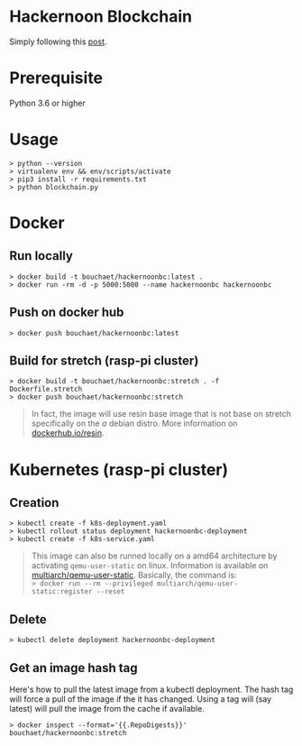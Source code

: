 # Hackernoon Blockchain
Simply following this [post](https://hackernoon.com/learn-blockchains-by-building-one-117428612f46).

# Prerequisite
Python 3.6 or higher

# Usage
```
> python --version
> virtualenv env && env/scripts/activate
> pip3 install -r requirements.txt
> python blockchain.py
```


# Docker
## Run locally
```
> docker build -t bouchaet/hackernoonbc:latest .
> docker run -rm -d -p 5000:5000 --name hackernoonbc hackernoonbc
```
## Push on docker hub
```
> docker push bouchaet/hackernoonbc:latest
```
## Build for stretch (rasp-pi cluster)
```
> docker build -t bouchaet/hackernoonbc:stretch . -f Dockerfile.stretch
> docker push bouchaet/hackernoonbc:stretch
```
> In fact, the image will use resin base image that is not base on stretch 
specifically on the _a_ debian distro. 
More information on [dockerhub.io/resin](https://hub.docker.com/r/resin/raspberrypi3-python/).


# Kubernetes (rasp-pi cluster)
## Creation
```
> kubectl create -f k8s-deployment.yaml
> kubectl rollout status deployment hackernoonbc-deployment 
> kubectl create -f k8s-service.yaml
```
> This image can also be runned locally on a amd64 architecture by activating `qemu-user-static` on linux. Information is available on [multiarch/qemu-user-static](https://github.com/multiarch/qemu-user-static/blob/master/README.md). Basically, the command is:   
`> docker run --rm --privileged multiarch/qemu-user-static:register --reset`
## Delete
```
> kubectl delete deployment hackernoonbc-deployment 

```

## Get an image hash tag
Here's how to pull the latest image from a kubectl deployment. The hash tag will force
a pull of the image if the it has changed. Using a tag will (say latest) will pull the image
from the cache if available.
```
> docker inspect --format='{{.RepoDigests}}' bouchaet/hackernoonbc:stretch
```
